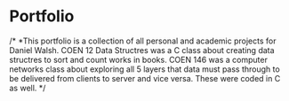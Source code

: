 # Portfolio
/*
 *This portfolio is a collection of all personal and academic projects for Daniel Walsh. COEN 12 Data Structres was a C class about creating data structres to sort and count works in books. COEN 146 was a computer networks class about exploring all 5 layers that data must pass through to be delivered from clients to server and vice versa. These were coded in C as well.
 */
